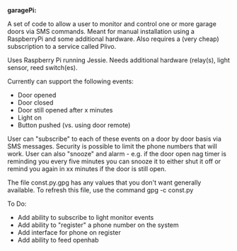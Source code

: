 **garagePi:**

A set of code to allow a user to monitor and control one or more garage doors via SMS commands. Meant for manual installation using a RaspberryPi and some additional hardware. Also requires a (very cheap) subscription to a service called Plivo.

Uses Raspberry Pi running Jessie. Needs additional hardware (relay(s), light sensor, reed switch(es).

Currently can support the following events:
 - Door opened
 - Door closed
 - Door still opened after x minutes
 - Light on
 - Button pushed (vs. using door remote)

User can "subscribe" to each of these events on a door by door basis via SMS messages. Security is possible to limit the phone numbers that will work. User can also "snooze" and alarm - e.g. if the door open nag timer is reminding you every five minutes you can snooze it to either shut it off or remind you again in xx minutes if the door is still open.

The file const.py.gpg has any values that you don't want generally available.  To refresh this file, use the command gpg -c const.py

To Do:
 - Add ability to subscribe to light monitor events
 - Add ability to "register" a phone number on the system
 - Add interface for phone on register
 - Add ability to feed openhab
